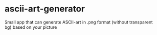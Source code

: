 # ascii-art-generator
Small app that can generate ASCII-art in .png format (without transparent bg) based on your picture
